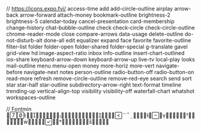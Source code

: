 // https://icons.expo.fyi/
access-time
add
add-circle-outline
airplay
arrow-back
arrow-forward
attach-money
bookmark-outline
brightness-2
brightness-5
calendar-today
cancel-presentation
card-membership
change-history
chat-bubble-outline
check
check-circle
check-circle-outline
chrome-reader-mode
close
compare-arrows
data-usage
delete-outline
do-not-disturb-alt
done-all
edit
equalizer
expand
face
favorite
favorite-outline
filter-list
folder
folder-open
folder-shared
folder-special
g-translate
gavel
grid-view
hd
image-aspect-ratio
inbox
info-outline
insert-chart-outlined
ios-share
keyboard-arrow-down
keyboard-arrow-up
live-tv
local-play
looks
mail-outline
menu
menu-open
money
more-horiz
more-vert
navigate-before
navigate-next
notes
person-outline
radio-button-off
radio-button-on
read-more
refresh
remove-circle-outline
remove-red-eye
search
send
sort
star
star-half
star-outline
subdirectory-arrow-right
text-format
timeline
trending-up
vertical-align-top
visibility
visibility-off
waterfall-chart
whatshot
workspaces-outline

// Fontmin

